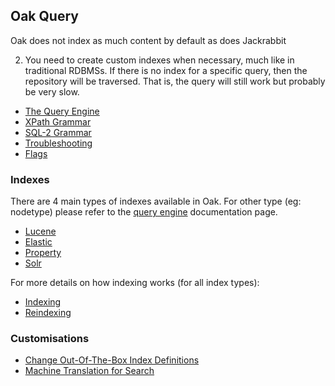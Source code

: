 <!--
   Licensed to the Apache Software Foundation (ASF) under one or more
   contributor license agreements.  See the NOTICE file distributed with
   this work for additional information regarding copyright ownership.
   The ASF licenses this file to You under the Apache License, Version 2.0
   (the "License"); you may not use this file except in compliance with
   the License.  You may obtain a copy of the License at

       http://www.apache.org/licenses/LICENSE-2.0

   Unless required by applicable law or agreed to in writing, software
   distributed under the License is distributed on an "AS IS" BASIS,
   WITHOUT WARRANTIES OR CONDITIONS OF ANY KIND, either express or implied.
   See the License for the specific language governing permissions and
   limitations under the License.
  -->

## Oak Query

Oak does not index as much content by default as does Jackrabbit

2. You need to create custom indexes when necessary, much like in
   traditional RDBMSs. If there is no index for a specific query, then
   the repository will be traversed. That is, the query will still work
   but probably be very slow.

* [The Query Engine](./query-engine.html)
* [XPath Grammar](./grammar-xpath.html)
* [SQL-2 Grammar](./grammar-sql2.html)
* [Troubleshooting](./query-troubleshooting.html)
* [Flags](./flags.html)

### Indexes

There are 4 main types of indexes available in Oak. For other type
(eg: nodetype) please refer to the [query engine](./query-engine.html)
documentation page.

* [Lucene](./lucene.html)
* [Elastic](./elastic.html)
* [Property](./property-index.html)
* [Solr](./solr.html)

For more details on how indexing works (for all index types):

* [Indexing](indexing.html)
* [Reindexing](indexing.html#Reindexing)

### Customisations

* [Change Out-Of-The-Box Index Definitions](./ootb-index-change.html)
* [Machine Translation for Search](./search-mt.html)


